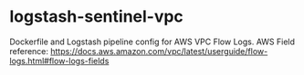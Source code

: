 # logstash-sentinel-vpc
Dockerfile and Logstash pipeline config for AWS VPC Flow Logs.
AWS Field reference: https://docs.aws.amazon.com/vpc/latest/userguide/flow-logs.html#flow-logs-fields
